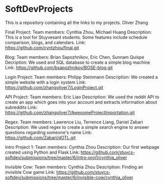 # SoftDevProjects
This is a repository containing all the links to my projects.
Oliver Zhang

Final Project: 
  Team members: Cynthia Zhou, Michael Huang
  Description: This is a tool for Stuyvesant students. Some features include schedule comparison, blogs, and calendars.
  Link: https://github.com/cyntzhou/final.git
  
Blog:
  Team members: Brian Sapozhnikov, Eric Chen, Sunnam Quispe
  Decription: We used and SQL database to create a simple blog machine
  Link: https://github.com/bsapozhnikov/BOSE-blog.git
  
Login Project:
  Team members: Philipp Steinmann
  Description: We created a simple website with a login system
  Link: https://github.com/zhangoliver7/LoginProject.git

API Project:
  Team members: Eric Liao
  Description: We used the reddit API to create an app which goes into your account and extracts information about subreddits
  Link: https://github.com/zhangoliver7/AwesomeProjectImportation.git
  
Regex:
  Team members: Lawrence Liu, Terrence Liang, Daniel Zabari
  Description: We used regex to create a simple search engine to answer questions regarding someone's name
  Link: https://github.com/Zabari/dOTL.git
  
Intro Project 1:
  Team members: Cynthia Zhou
  Description: Our first webpage created using Python and Flask
  Link: https://github.com/stuycs-softdev/submissions/tree/master/6/intro-proj1/cynthia_oliver

Invisible Cow:
  Team members: Cynthia Zhou
  Description: Finding an invisible Cow game
  Link: https://github.com/stuycs-softdev/submissions/tree/master/6/invisible-cow/cynthia_oliver

